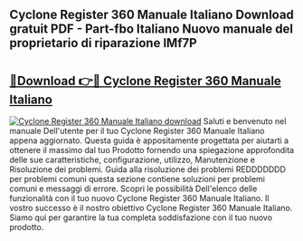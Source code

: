 ## Cyclone Register 360 Manuale Italiano Download gratuit PDF - Part-fbo Italiano Nuovo manuale del proprietario di riparazione lMf7P

# <h2><a href="http://dfg1zh.blite.top/?on=Cyclone+Register+360+Manuale+Italiano">🔗Download 👉🔴 Cyclone Register 360 Manuale Italiano</a></h2>

[![Cyclone Register 360 Manuale Italiano download](https://i.imgur.com/lujVjoI.png)](http://dfg1zh.blite.top/?on=Cyclone+Register+360+Manuale+Italiano)
Saluti e benvenuto nel manuale Dell'utente per il tuo Cyclone Register 360 Manuale Italiano appena aggiornato. Questa guida è appositamente progettata per aiutarti a ottenere il massimo dal tuo Prodotto fornendo una spiegazione approfondita delle sue caratteristiche, configurazione, utilizzo, Manutenzione e Risoluzione dei problemi. Guida alla risoluzione dei problemi REDDDDDDD per problemi comuni questa sezione contiene soluzioni per problemi comuni e messaggi di errore. Scopri le possibilità Dell'elenco delle funzionalità con il tuo nuovo Cyclone Register 360 Manuale Italiano. Il vostro successo è il nostro obiettivo Cyclone Register 360 Manuale Italiano. Siamo qui per garantire la tua completa soddisfazione con il tuo nuovo prodotto.
